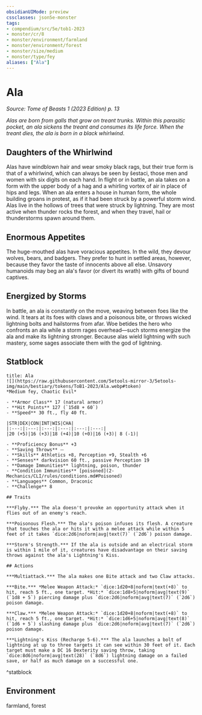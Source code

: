 ```yaml
---
obsidianUIMode: preview
cssclasses: json5e-monster
tags:
- compendium/src/5e/tob1-2023
- monster/cr/8
- monster/environment/farmland
- monster/environment/forest
- monster/size/medium
- monster/type/fey
aliases: ["Ala"]
---
```

# Ala
*Source: Tome of Beasts 1 (2023 Edition) p. 13*  

*Alas are born from galls that grow on treant trunks. Within this parasitic pocket, an ala sickens the treant and consumes its life force. When the treant dies, the ala is born in a black whirlwind*.

## Daughters of the Whirlwind

Alas have windblown hair and wear smoky black rags, but their true form is that of a whirlwind, which can always be seen by šestaci, those men and women with six digits on each hand. In flight or in battle, an ala takes on a form with the upper body of a hag and a whirling vortex of air in place of hips and legs. When an ala enters a house in human form, the whole building groans in protest, as if it had been struck by a powerful storm wind. Alas live in the hollows of trees that were struck by lightning. They are most active when thunder rocks the forest, and when they travel, hail or thunderstorms spawn around them.

## Enormous Appetites

The huge-mouthed alas have voracious appetites. In the wild, they devour wolves, bears, and badgers. They prefer to hunt in settled areas, however, because they favor the taste of innocents above all else. Unsavory humanoids may beg an ala's favor (or divert its wrath) with gifts of bound captives.

## Energized by Storms

In battle, an ala is constantly on the move, weaving between foes like the wind. It tears at its foes with claws and a poisonous bite, or throws wicked lightning bolts and hailstorms from afar. Woe betides the hero who confronts an ala while a storm rages overhead—such storms energize the ala and make its lightning stronger. Because alas wield lightning with such mastery, some sages associate them with the god of lightning.

## Statblock

```ad-statblock
title: Ala
![](https://raw.githubusercontent.com/5etools-mirror-3/5etools-img/main/bestiary/tokens/ToB1-2023/Ala.webp#token)
*Medium fey, Chaotic Evil*

- **Armor Class** 17 (natural armor)
- **Hit Points** 127 (`15d8 + 60`)
- **Speed** 30 ft., fly 40 ft.

|STR|DEX|CON|INT|WIS|CHA|
|:---:|:---:|:---:|:---:|:---:|:---:|
|20 (+5)|16 (+3)|18 (+4)|10 (+0)|16 (+3)| 8 (-1)|

- **Proficiency Bonus** +3
- **Saving Throws** ⏤
- **Skills** Athletics +8, Perception +9, Stealth +6
- **Senses** darkvision 60 ft., passive Perception 19
- **Damage Immunities** lightning, poison, thunder
- **Condition Immunities** [poisoned](2-Mechanics/CLI/rules/conditions.md#Poisoned)
- **Languages** Common, Draconic
- **Challenge** 8

## Traits

***Flyby.*** The ala doesn't provoke an opportunity attack when it flies out of an enemy's reach.

***Poisonous Flesh.*** The ala's poison infuses its flesh. A creature that touches the ala or hits it with a melee attack while within 5 feet of it takes `dice:2d6|noform|avg|text(7)` (`2d6`) poison damage.

***Storm's Strength.*** If the ala is outside and an electrical storm is within 1 mile of it, creatures have disadvantage on their saving throws against the ala's Lightning's Kiss.

## Actions

***Multiattack.*** The ala makes one Bite attack and two Claw attacks.

***Bite.*** *Melee Weapon Attack:* `dice:1d20+8|noform|text(+8)` to hit, reach 5 ft., one target. *Hit:* `dice:1d8+5|noform|avg|text(9)` (`1d8 + 5`) piercing damage plus `dice:2d6|noform|avg|text(7)` (`2d6`) poison damage.

***Claw.*** *Melee Weapon Attack:* `dice:1d20+8|noform|text(+8)` to hit, reach 5 ft., one target. *Hit:* `dice:1d6+5|noform|avg|text(8)` (`1d6 + 5`) slashing damage plus `dice:2d6|noform|avg|text(7)` (`2d6`) poison damage.

***Lightning's Kiss (Recharge 5-6).*** The ala launches a bolt of lightning at up to three targets it can see within 30 feet of it. Each target must make a DC 16 Dexterity saving throw, taking `dice:8d6|noform|avg|text(28)` (`8d6`) lightning damage on a failed save, or half as much damage on a successful one.
```
^statblock

## Environment

farmland, forest